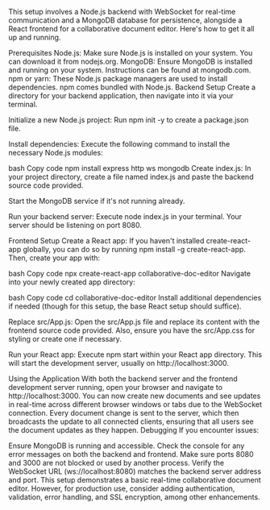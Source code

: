 This setup involves a Node.js backend with WebSocket for real-time communication and a MongoDB database for persistence, alongside a React frontend for a collaborative document editor. Here's how to get it all up and running.

Prerequisites
Node.js: Make sure Node.js is installed on your system. You can download it from nodejs.org.
MongoDB: Ensure MongoDB is installed and running on your system. Instructions can be found at mongodb.com.
npm or yarn: These Node.js package managers are used to install dependencies. npm comes bundled with Node.js.
Backend Setup
Create a directory for your backend application, then navigate into it via your terminal.

Initialize a new Node.js project: Run npm init -y to create a package.json file.

Install dependencies: Execute the following command to install the necessary Node.js modules:

bash
Copy code
npm install express http ws mongodb
Create index.js: In your project directory, create a file named index.js and paste the backend source code provided.

Start the MongoDB service if it's not running already.

Run your backend server: Execute node index.js in your terminal. Your server should be listening on port 8080.

Frontend Setup
Create a React app: If you haven't installed create-react-app globally, you can do so by running npm install -g create-react-app. Then, create your app with:

bash
Copy code
npx create-react-app collaborative-doc-editor
Navigate into your newly created app directory:

bash
Copy code
cd collaborative-doc-editor
Install additional dependencies if needed (though for this setup, the base React setup should suffice).

Replace src/App.js: Open the src/App.js file and replace its content with the frontend source code provided. Also, ensure you have the src/App.css for styling or create one if necessary.

Run your React app: Execute npm start within your React app directory. This will start the development server, usually on http://localhost:3000.

Using the Application
With both the backend server and the frontend development server running, open your browser and navigate to http://localhost:3000.
You can now create new documents and see updates in real-time across different browser windows or tabs due to the WebSocket connection.
Every document change is sent to the server, which then broadcasts the update to all connected clients, ensuring that all users see the document updates as they happen.
Debugging
If you encounter issues:

Ensure MongoDB is running and accessible.
Check the console for any error messages on both the backend and frontend.
Make sure ports 8080 and 3000 are not blocked or used by another process.
Verify the WebSocket URL (ws://localhost:8080) matches the backend server address and port.
This setup demonstrates a basic real-time collaborative document editor. However, for production use, consider adding authentication, validation, error handling, and SSL encryption, among other enhancements.